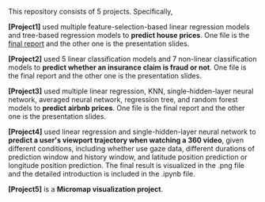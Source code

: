 This repository consists of 5 projects. Specifically, 

**[Project1]** used multiple feature-selection-based linear regression models and tree-based regression models to **predict house prices**. One file is the [final report]([Project1.2]PredictingHousePrices_Report.pdf) and the other one is the presentation slides.

**[Project2]** used 5 linear classification models and 7 non-linear classification models to **predict whether an insurance claim is fraud or not**. One file is the final report and the other one is the presentation slides.

**[Project3]** used multiple linear regression, KNN, single-hidden-layer neural network, averaged neural network, regression tree, and random forest models to **predict airbnb prices**. One file is the final report and the other one is the presentation slides.

**[Project4]** used linear regression and single-hidden-layer neural network to **predict a user's viewport trajectory when watching a 360 video**, given different conditions, including whether use gaze data, different durations of prediction window and history window, and latitude position prediction or longitude position prediction. The final result is visualized in the .png file and the detailed introduction is included in the .ipynb file.

**[Project5]** is a **Micromap visualization project**.
